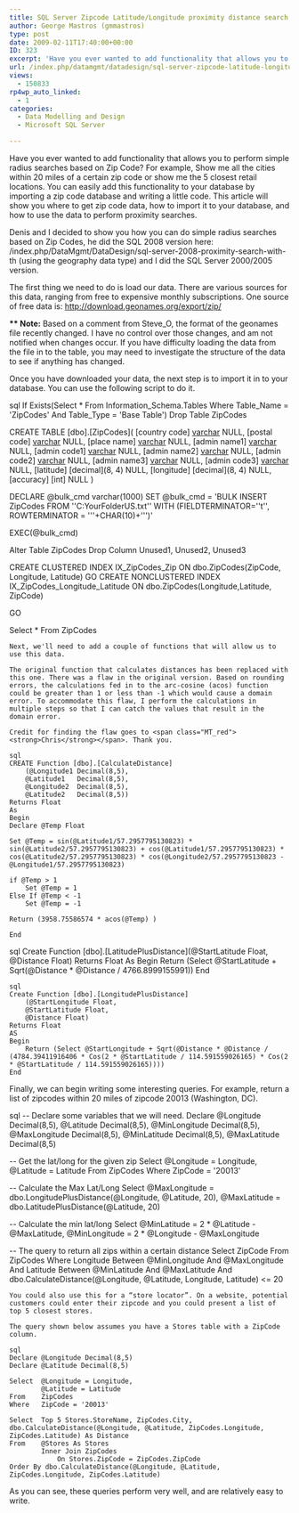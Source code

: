 ```yaml
---
title: SQL Server Zipcode Latitude/Longitude proximity distance search
author: George Mastros (gmmastros)
type: post
date: 2009-02-11T17:40:00+00:00
ID: 323
excerpt: 'Have you ever wanted to add functionality that allows you to perform simple radius searches based on Zip Code?  For example, Show me all the cities within 20 miles of a certain zip code or show me the 5 closest retail locations. You can easily add this&hellip;'
url: /index.php/datamgmt/datadesign/sql-server-zipcode-latitude-longitude-pr/
views:
  - 150833
rp4wp_auto_linked:
  - 1
categories:
  - Data Modelling and Design
  - Microsoft SQL Server

---
```

Have you ever wanted to add functionality that allows you to perform simple radius searches based on Zip Code? For example, Show me all the cities within 20 miles of a certain zip code or show me the 5 closest retail locations. You can easily add this functionality to your database by importing a zip code database and writing a little code. This article will show you where to get zip code data, how to import it to your database, and how to use the data to perform proximity searches.

Denis and I decided to show you how you can do simple radius searches based on Zip Codes, he did the SQL 2008 version here: /index.php/DataMgmt/DataDesign/sql-server-2008-proximity-search-with-th (using the geography data type) and I did the SQL Server 2000/2005 version.

The first thing we need to do is load our data. There are various sources for this data, ranging from free to expensive monthly subscriptions. One source of free data is: http://download.geonames.org/export/zip/

<span class="MT_red"><strong>** Note:</strong></span> Based on a comment from Steve_O, the format of the geonames file recently changed. I have no control over those changes, and am not notified when changes occur. If you have difficulty loading the data from the file in to the table, you may need to investigate the structure of the data to see if anything has changed.

Once you have downloaded your data, the next step is to import it in to your database. You can use the following script to do it.

sql
If Exists(Select * 
          From   Information_Schema.Tables 
          Where  Table_Name = 'ZipCodes' 
                 And Table_Type = 'Base Table')
  Drop Table ZipCodes

CREATE TABLE [dbo].[ZipCodes](
[country code] [varchar](2) NULL,
[postal code] [varchar](20) NULL,
[place name] [varchar](180) NULL,
[admin name1] [varchar](100) NULL,
[admin code1] [varchar](20) NULL,
[admin name2] [varchar](100) NULL,
[admin code2] [varchar](20) NULL,
[admin name3] [varchar](100) NULL,
[admin code3] [varchar](20) NULL,
[latitude] [decimal](8, 4) NULL,
[longitude] [decimal](8, 4) NULL,
[accuracy] [int] NULL
)

DECLARE @bulk_cmd varchar(1000)
SET @bulk_cmd = 'BULK INSERT ZipCodes
    FROM ''C:YourFolderUS.txt''
    WITH (FIELDTERMINATOR=''t'', ROWTERMINATOR = '''+CHAR(10)+''')'

EXEC(@bulk_cmd)

Alter Table ZipCodes Drop Column Unused1, Unused2, Unused3

CREATE CLUSTERED INDEX IX_ZipCodes_Zip ON dbo.ZipCodes(ZipCode, Longitude, Latitude)
GO
CREATE NONCLUSTERED INDEX IX_ZipCodes_Longitude_Latitude ON dbo.ZipCodes(Longitude,Latitude, ZipCode)

GO

Select * From ZipCodes
```
Next, we'll need to add a couple of functions that will allow us to use this data.

The original function that calculates distances has been replaced with this one. There was a flaw in the original version. Based on rounding errors, the calculations fed in to the arc-cosine (acos) function could be greater than 1 or less than -1 which would cause a domain error. To accommodate this flaw, I perform the calculations in multiple steps so that I can catch the values that result in the domain error. 

Credit for finding the flaw goes to <span class="MT_red"><strong>Chris</strong></span>. Thank you.

sql
CREATE Function [dbo].[CalculateDistance]
	(@Longitude1 Decimal(8,5), 
	@Latitude1   Decimal(8,5),
	@Longitude2  Decimal(8,5),
	@Latitude2   Decimal(8,5))
Returns Float
As
Begin
Declare @Temp Float

Set @Temp = sin(@Latitude1/57.2957795130823) * sin(@Latitude2/57.2957795130823) + cos(@Latitude1/57.2957795130823) * cos(@Latitude2/57.2957795130823) * cos(@Longitude2/57.2957795130823 - @Longitude1/57.2957795130823)

if @Temp > 1 
	Set @Temp = 1
Else If @Temp < -1
	Set @Temp = -1

Return (3958.75586574 * acos(@Temp)	) 

End
```
sql
Create Function [dbo].[LatitudePlusDistance](@StartLatitude Float, @Distance Float) Returns Float
As
Begin
    Return (Select @StartLatitude + Sqrt(@Distance * @Distance / 4766.8999155991))
End
```
sql
Create Function [dbo].[LongitudePlusDistance]
    (@StartLongitude Float,
    @StartLatitude Float,
    @Distance Float)
Returns Float
AS
Begin
    Return (Select @StartLongitude + Sqrt(@Distance * @Distance / (4784.39411916406 * Cos(2 * @StartLatitude / 114.591559026165) * Cos(2 * @StartLatitude / 114.591559026165))))
End
```
Finally, we can begin writing some interesting queries. For example, return a list of zipcodes within 20 miles of zipcode 20013 (Washington, DC).

sql
-- Declare some variables that we will need.
Declare @Longitude Decimal(8,5),
        @Latitude Decimal(8,5),
        @MinLongitude Decimal(8,5),
        @MaxLongitude Decimal(8,5),
        @MinLatitude Decimal(8,5),
        @MaxLatitude Decimal(8,5)

-- Get the lat/long for the given zip
Select @Longitude = Longitude,
       @Latitude = Latitude
From   ZipCodes
Where  ZipCode = '20013'

-- Calculate the Max Lat/Long
Select @MaxLongitude = dbo.LongitudePlusDistance(@Longitude, @Latitude, 20),
       @MaxLatitude = dbo.LatitudePlusDistance(@Latitude, 20)

-- Calculate the min lat/long
Select @MinLatitude = 2 * @Latitude - @MaxLatitude,
       @MinLongitude = 2 * @Longitude - @MaxLongitude

-- The query to return all zips within a certain distance
Select ZipCode
From   ZipCodes
Where  Longitude Between @MinLongitude And @MaxLongitude
       And Latitude Between @MinLatitude And @MaxLatitude
       And dbo.CalculateDistance(@Longitude, @Latitude, Longitude, Latitude) <= 20
```
You could also use this for a “store locator”. On a website, potential customers could enter their zipcode and you could present a list of top 5 closest stores.
  
The query shown below assumes you have a Stores table with a ZipCode column.

sql
Declare @Longitude Decimal(8,5)
Declare @Latitude Decimal(8,5)

Select	@Longitude = Longitude,
		@Latitude = Latitude
From	ZipCodes
Where	ZipCode = '20013'

Select  Top 5 Stores.StoreName, ZipCodes.City,  dbo.CalculateDistance(@Longitude, @Latitude, ZipCodes.Longitude, ZipCodes.Latitude) As Distance 
From	@Stores As Stores
		Inner Join ZipCodes 
			On Stores.ZipCode = ZipCodes.ZipCode
Order By dbo.CalculateDistance(@Longitude, @Latitude, ZipCodes.Longitude, ZipCodes.Latitude)
```
As you can see, these queries perform very well, and are relatively easy to write.